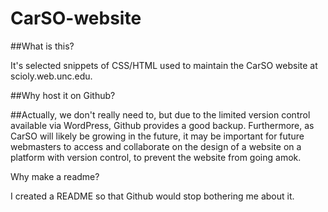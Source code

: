 # CarSO-website

##What is this? 

It's selected snippets of CSS/HTML used to maintain the CarSO website at scioly.web.unc.edu.

##Why host it on Github?

##Actually, we don't really need to, but due to the limited version control available via WordPress, Github provides a good backup. Furthermore, as CarSO will likely be growing in the future, it may be important for future webmasters to access and collaborate on the design of a website on a platform with version control, to prevent the website from going amok.

Why make a readme?

I created a README so that Github would stop bothering me about it.
